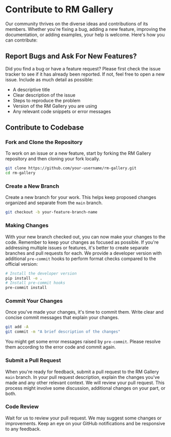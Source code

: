 # Contribute to RM Gallery
Our community thrives on the diverse ideas and contributions of its members. Whether you're fixing a bug, adding a new feature, improving the documentation,  or adding examples, your help is welcome. Here's how you can contribute:
## Report Bugs and Ask For New Features?
Did you find a bug or have a feature request? Please first check the issue tracker to see if it has already been reported. If not, feel free to open a new issue. Include as much detail as possible:
- A descriptive title
- Clear description of the issue
- Steps to reproduce the problem
- Version of the RM Gallery you are using
- Any relevant code snippets or error messages
## Contribute to Codebase
### Fork and Clone the Repository
To work on an issue or a new feature, start by forking the RM Gallery repository and then cloning your fork locally.
```bash
git clone https://github.com/your-username/rm-gallery.git
cd rm-gallery
```
### Create a New Branch
Create a new branch for your work. This helps keep proposed changes organized and separate from the `main` branch.
```bash
git checkout -b your-feature-branch-name
```
### Making Changes
With your new branch checked out, you can now make your changes to the code. Remember to keep your changes as focused as possible. If you're addressing multiple issues or features, it's better to create separate branches and pull requests for each.
We provide a developer version with additional `pre-commit` hooks to perform format checks compared to the official version:
```bash
# Install the developer version
pip install -e .
# Install pre-commit hooks
pre-commit install
```
### Commit Your Changes
Once you've made your changes, it's time to commit them. Write clear and concise commit messages that explain your changes.
```bash
git add -A
git commit -m "A brief description of the changes"
```
You might get some error messages raised by `pre-commit`. Please resolve them according to the error code and commit again.
### Submit a Pull Request
When you're ready for feedback, submit a pull request to the RM Gallery `main` branch. In your pull request description, explain the changes you've made and any other relevant context.
We will review your pull request. This process might involve some discussion, additional changes on your part, or both.
### Code Review
Wait for us to review your pull request. We may suggest some changes or improvements. Keep an eye on your GitHub notifications and be responsive to any feedback.